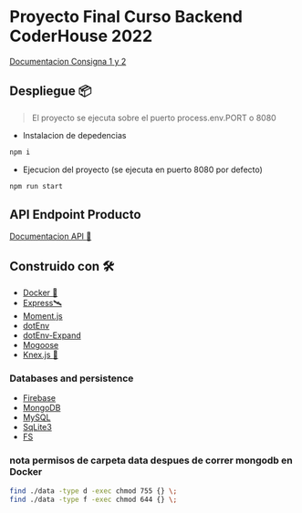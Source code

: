 # Proyecto Final Curso Backend CoderHouse 2022

[Documentacion Consigna 1 y 2](docs/Consignas/consignas.md)

## Despliegue 📦

> El proyecto se ejecuta sobre el puerto process.env.PORT o 8080

* Instalacion de depedencias
```bash
npm i 
```
* Ejecucion del proyecto (se ejecuta en puerto 8080 por defecto)
```bash
npm run start
```
<!-- ## Implementacion en Glitch.com :sparkler:

* [Live :spider_web:](https://tar-imaginary-gate.glitch.me)
* [Code :desktop_computer:](https://glitch.com/edit/#!/tar-imaginary-gate) -->

## API Endpoint Producto
[Documentacion API :jigsaw:](docs/DocumentacionAPi/api.md)

## Construido con 🛠️
* [Docker :whale: ](https://www.docker.com/)
* [Express🛰️](https://expressjs.com/es/4x/api.html)
* [Moment.js](https://momentjs.com)
* [dotEnv](https://www.npmjs.com/package/dotenv)
* [dotEnv-Expand](https://www.npmjs.com/package/dotenv-expand)
* [Mogoose](https://www.npmjs.com/package/mongoose)
* [Knex.js :floppy_disk:](http://knexjs.org/#Builder)

### Databases and persistence   
* [Firebase](https://firebase.google.com/docs)
* [MongoDB](https://www.mongodb.com/docs/)
* [MySQL](https://dev.mysql.com/doc/)
* [SqLite3](https://www.sqlite.org/docs.html)
* [FS](https://nodejs.org/api/fs.html)

### nota permisos de carpeta data despues de correr mongodb en Docker
```bash
find ./data -type d -exec chmod 755 {} \;
find ./data -type f -exec chmod 644 {} \;
```
